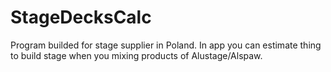 # StageDecksCalc
Program builded for stage supplier in Poland. In app you can estimate thing to build stage when you mixing products of Alustage/Alspaw.
